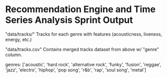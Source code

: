 # Recommendation Engine and Time Series Analysis Sprint Output


"data/tracks/"
    Tracks for each genre with features (acousticness, liveness, energy, etc.)

"data/tracks.csv"
    Contains merged tracks dataset from above w/ "genre" column.

genres:
    ['acoustic',
    'hard rock',
    'alternative rock',
    'funky',
    'fusion',
    'reggae',
    'jazz',
    'electro',
    'hiphop',
    'pop song',
    'r&b',
    'rap',
    'soul song',
    'metal']
